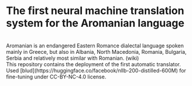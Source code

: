# The first neural machine translation system for the Aromanian language
<br>
Aromanian is an endangered Eastern Romance dialectal language spoken mainly in Greece, but also in Albania, North Macedonia, Romania, Bulgaria, Serbia and relatively most similar with Romanian. (wiki)
<br> 
This repository contains the deployment of the first automatic translator. Used [blud](https://huggingface.co/facebook/nllb-200-distilled-600M) for fine-tuning under CC-BY-NC-4.0 license.
